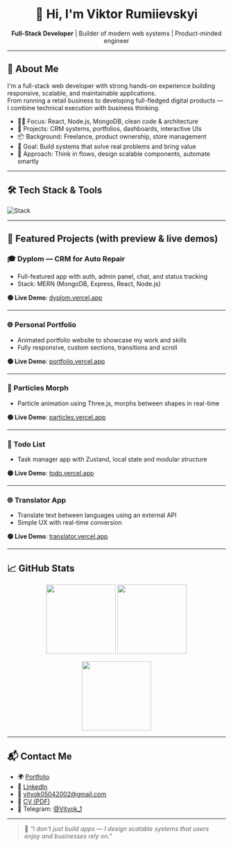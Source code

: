 
<h1 align="center">👋 Hi, I'm Viktor Rumiievskyi</h1>
<p align="center">
  <b>Full-Stack Developer</b> | Builder of modern web systems | Product-minded engineer
</p>

---

## 🚀 About Me

I'm a full-stack web developer with strong hands-on experience building responsive, scalable, and maintainable applications.  
From running a retail business to developing full-fledged digital products — I combine technical execution with business thinking.

- 👨‍💻 Focus: React, Node.js, MongoDB, clean code & architecture  
- 🚀 Projects: CRM systems, portfolios, dashboards, interactive UIs  
- 📦 Background: Freelance, product ownership, store management  
- 🎯 Goal: Build systems that solve real problems and bring value  
- 💬 Approach: Think in flows, design scalable components, automate smartly

---

## 🛠 Tech Stack & Tools

<img src="https://skillicons.dev/icons?i=js,ts,react,nodejs,express,mongodb,tailwind,vite,nextjs,git,figma,postman" alt="Stack" />

---

## 💼 Featured Projects (with preview & live demos)

### 🎓 Dyplom — CRM for Auto Repair

- Full-featured app with auth, admin panel, chat, and status tracking  
- Stack: MERN (MongoDB, Express, React, Node.js)

**🟢 Live Demo**: [dyplom.vercel.app](https://dyplom.vercel.app)  


---

### 🌐 Personal Portfolio

- Animated portfolio website to showcase my work and skills  
- Fully responsive, custom sections, transitions and scroll

**🟢 Live Demo**: [portfolio.vercel.app](https://personal-portfolio1-alpha.vercel.app/)  


---

### 🌌 Particles Morph

- Particle animation using Three.js, morphs between shapes in real-time

**🟢 Live Demo**: [particles.vercel.app](https://particles.vercel.app)  


---

### 📝 Todo List

- Task manager app with Zustand, local state and modular structure

**🟢 Live Demo**: [todo.vercel.app](https://todo.vercel.app)  


---

### 🌐 Translator App

- Translate text between languages using an external API  
- Simple UX with real-time conversion

**🟢 Live Demo**: [translator.vercel.app](https://translator.vercel.app)  


---

## 📈 GitHub Stats

<p align="center">
  <img src="https://github-readme-stats.vercel.app/api?username=viktor-rumiievskyi&show_icons=true&theme=default" height="160"/>
  <img src="https://github-readme-stats.vercel.app/api/top-langs/?username=viktor-rumiievskyi&layout=compact&theme=default" height="160"/>
</p>
<p align="center">
  <img src="https://streak-stats.demolab.com?user=viktor-rumiievskyi&theme=default" height="160"/>
</p>

---

## 📬 Contact Me

- 🌍 [Portfolio](https://viktor-rumiievskyi.github.io/Personal-Portfolio)  
- 💼 [LinkedIn](https://www.linkedin.com/in/viktor-rumiievskyi-011a12206/)  
- 📧 vityok05042002@gmail.com  
- 📄 [CV (PDF)](https://drive.google.com/file/d/1ZAWNPg0cFKDI0W3-PKh72oFL3VNEiZMG/view?usp=drive_link)  
- 📱 Telegram: [@Vityok_1](https://t.me/Vityok_1)

---

> 💬 *"I don't just build apps — I design scalable systems that users enjoy and businesses rely on."*
